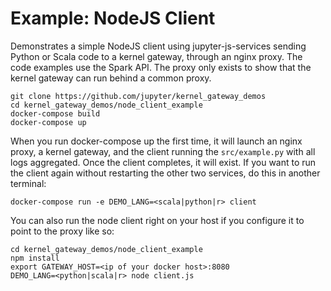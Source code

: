 # Example: NodeJS Client

Demonstrates a simple NodeJS client using jupyter-js-services sending Python or Scala code to a kernel gateway, through an nginx proxy. The code examples use the Spark API. The proxy only exists to show that the kernel gateway can run behind a common proxy.

```
git clone https://github.com/jupyter/kernel_gateway_demos
cd kernel_gateway_demos/node_client_example
docker-compose build
docker-compose up
```

When you run docker-compose up the first time, it will launch an nginx proxy, a kernel gateway, and the client running the `src/example.py` with all logs aggregated. Once the client completes, it will exist. If you want to run the client again without restarting the other two services, do this in another terminal:

```
docker-compose run -e DEMO_LANG=<scala|python|r> client
```

You can also run the node client right on your host if you configure it to point to the proxy like so:

```
cd kernel_gateway_demos/node_client_example
npm install
export GATEWAY_HOST=<ip of your docker host>:8080 
DEMO_LANG=<python|scala|r> node client.js
```

